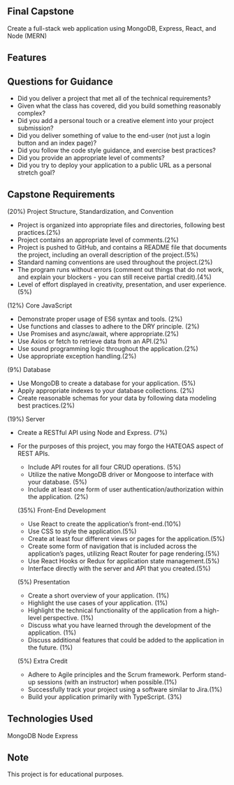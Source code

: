 
## Final Capstone 
Create a full-stack web application using MongoDB, Express, React, and Node (MERN)

## Features

## Questions for Guidance
 - Did you deliver a project that met all of the technical requirements?
 - Given what the class has covered, did you build something reasonably complex?
 - Did you add a personal touch or a creative element into your project submission?
 - Did you deliver something of value to the end-user (not just a login button and an index page)?
 - Did you follow the code style guidance, and exercise best practices?
 - Did you provide an appropriate level of comments?
 - Did you try to deploy your application to a public URL as a personal stretch goal?


## Capstone Requirements
(20%) Project Structure, Standardization, and Convention
 - Project is organized into appropriate files and directories, following best practices.(2%)
 - Project contains an appropriate level of comments.(2%)
 - Project is pushed to GitHub, and contains a README file that documents the project, including an overall description of the project.(5%)
 - Standard naming conventions are used throughout the project.(2%)
 - The program runs without errors (comment out things that do not work, and explain your blockers - you can still receive partial credit).(4%)
 - Level of effort displayed in creativity, presentation, and user experience.(5%)

(12%) Core JavaScript
 - Demonstrate proper usage of ES6 syntax and tools. (2%)
 - Use functions and classes to adhere to the DRY principle. (2%)
 - Use Promises and async/await, where appropriate.(2%)
 - Use Axios or fetch to retrieve data from an API.(2%)
 - Use sound programming logic throughout the application.(2%)
 - Use appropriate exception handling.(2%)

(9%) Database
 - Use MongoDB to create a database for your application. (5%)
 - Apply appropriate indexes to your database collections. (2%)
 - Create reasonable schemas for your data by following data modeling best practices.(2%)

 (19%) Server
  - Create a RESTful API using Node and Express.  (7%)
* For the purposes of this project, you may forgo the HATEOAS aspect of REST APIs.
  - Include API routes for all four CRUD operations.  (5%)
  - Utilize the native MongoDB driver or Mongoose to interface with your database. (5%)
  - Include at least one form of user authentication/authorization within the application. (2%)

  (35%) Front-End Development
  - Use React to create the application’s front-end.(10%)
  - Use CSS to style the application.(5%)
  - Create at least four different views or pages for the application.(5%)
  - Create some form of navigation that is included across the application’s pages, utilizing React Router for page rendering.(5%)
  - Use React Hooks or Redux for application state management.(5%)
  - Interface directly with the server and API that you created.(5%)

  (5%) Presentation
  - Create a short overview of your application. (1%)
  - Highlight the use cases of your application. (1%)
  - Highlight the technical functionality of the application from a high-level perspective. (1%)
  - Discuss what you have learned through the development of the application. (1%)
  - Discuss additional features that could be added to the application in the future. (1%)

  (5%) Extra Credit
  - Adhere to Agile principles and the Scrum framework. Perform stand-up sessions (with an instructor) when possible.(1%)
  - Successfully track your project using a software similar to Jira.(1%)
  - Build your application primarily with TypeScript. (3%)

## Technologies Used
MongoDB
Node
Express

## Note
This project is for educational purposes.